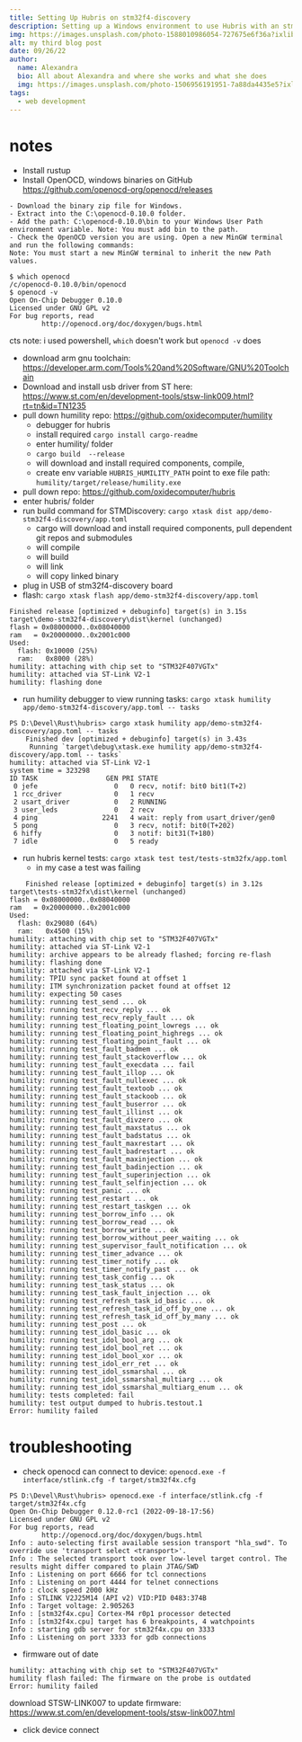 ```yaml
---
title: Setting Up Hubris on stm32f4-discovery
description: Setting up a Windows environment to use Hubris with an stm32f4-discovery board.
img: https://images.unsplash.com/photo-1588010986054-727675e6f36a?ixlib=rb-1.2.1&ixid=eyJhcHBfaWQiOjEyMDd9&auto=format&fit=crop&w=800&q=60
alt: my third blog post
date: 09/26/22
author: 
  name: Alexandra
  bio: All about Alexandra and where she works and what she does
  img: https://images.unsplash.com/photo-1506956191951-7a88da4435e5?ixlib=rb-1.2.1&ixid=eyJhcHBfaWQiOjEyMDd9&auto=format&fit=crop&w=800&q=60
tags: 
  - web development
---
```



# notes

- Install rustup
- Install OpenOCD, windows binaries on GitHub https://github.com/openocd-org/openocd/releases
```
- Download the binary zip file for Windows.
- Extract into the C:\openocd-0.10.0 folder.
- Add the path: C:\openocd-0.10.0\bin to your Windows User Path environment variable. Note: You must add bin to the path.
- Check the OpenOCD version you are using. Open a new MinGW terminal and run the following commands:
Note: You must start a new MinGW terminal to inherit the new Path values.
```
```
$ which openocd
/c/openocd-0.10.0/bin/openocd
$ openocd -v
Open On-Chip Debugger 0.10.0
Licensed under GNU GPL v2
For bug reports, read
        http://openocd.org/doc/doxygen/bugs.html
```
cts note: i used powershell, `which` doesn't work but `openocd -v` does

- download arm gnu toolchain: https://developer.arm.com/Tools%20and%20Software/GNU%20Toolchain
- Download and install usb driver from ST here: https://www.st.com/en/development-tools/stsw-link009.html?rt=tn&id=TN1235
- pull down humility repo: https://github.com/oxidecomputer/humility
  - debugger for hubris
  - install required `cargo install cargo-readme`
  - enter humility/ folder
  - `cargo build  --release`
  - will download and install required components, compile, 
  - create env variable `HUBRIS_HUMILITY_PATH` point to exe file path: `humility/target/release/humility.exe`
- pull down repo: https://github.com/oxidecomputer/hubris
- enter hubris/ folder
- run build command for STMDiscovery: `cargo xtask dist app/demo-stm32f4-discovery/app.toml`
  - cargo will download and install required components, pull dependent git repos and submodules
  - will compile
  - will build
  - will link
  - will copy linked binary
- plug in USB of stm32f4-discovery board
- flash: `cargo xtask flash app/demo-stm32f4-discovery/app.toml`
```
Finished release [optimized + debuginfo] target(s) in 3.15s
target\demo-stm32f4-discovery\dist\kernel (unchanged)
flash = 0x08000000..0x08040000
ram   = 0x20000000..0x2001c000
Used:
  flash: 0x10000 (25%)
  ram:   0x8000 (28%)
humility: attaching with chip set to "STM32F407VGTx"
humility: attached via ST-Link V2-1
humility: flashing done
```
- run humility debugger to view running tasks: `cargo xtask humility app/demo-stm32f4-discovery/app.toml -- tasks`
```
PS D:\Devel\Rust\hubris> cargo xtask humility app/demo-stm32f4-discovery/app.toml -- tasks
    Finished dev [optimized + debuginfo] target(s) in 3.43s
     Running `target\debug\xtask.exe humility app/demo-stm32f4-discovery/app.toml -- tasks`
humility: attached via ST-Link V2-1
system time = 323298
ID TASK                 GEN PRI STATE
 0 jefe                   0   0 recv, notif: bit0 bit1(T+2)
 1 rcc_driver             0   1 recv
 2 usart_driver           0   2 RUNNING
 3 user_leds              0   2 recv
 4 ping                2241   4 wait: reply from usart_driver/gen0
 5 pong                   0   3 recv, notif: bit0(T+202)
 6 hiffy                  0   3 notif: bit31(T+180)
 7 idle                   0   5 ready
```
- run hubris kernel tests: `cargo xtask test test/tests-stm32fx/app.toml`
  - in my case a test was failing
```
    Finished release [optimized + debuginfo] target(s) in 3.12s
target\tests-stm32fx\dist\kernel (unchanged)
flash = 0x08000000..0x08040000
ram   = 0x20000000..0x2001c000
Used:
  flash: 0x29080 (64%)
  ram:   0x4500 (15%)
humility: attaching with chip set to "STM32F407VGTx"
humility: attached via ST-Link V2-1
humility: archive appears to be already flashed; forcing re-flash
humility: flashing done
humility: attached via ST-Link V2-1
humility: TPIU sync packet found at offset 1
humility: ITM synchronization packet found at offset 12
humility: expecting 50 cases
humility: running test_send ... ok
humility: running test_recv_reply ... ok
humility: running test_recv_reply_fault ... ok
humility: running test_floating_point_lowregs ... ok
humility: running test_floating_point_highregs ... ok
humility: running test_floating_point_fault ... ok
humility: running test_fault_badmem ... ok
humility: running test_fault_stackoverflow ... ok
humility: running test_fault_execdata ... fail
humility: running test_fault_illop ... ok
humility: running test_fault_nullexec ... ok
humility: running test_fault_textoob ... ok
humility: running test_fault_stackoob ... ok
humility: running test_fault_buserror ... ok
humility: running test_fault_illinst ... ok
humility: running test_fault_divzero ... ok
humility: running test_fault_maxstatus ... ok
humility: running test_fault_badstatus ... ok
humility: running test_fault_maxrestart ... ok
humility: running test_fault_badrestart ... ok
humility: running test_fault_maxinjection ... ok
humility: running test_fault_badinjection ... ok
humility: running test_fault_superinjection ... ok
humility: running test_fault_selfinjection ... ok
humility: running test_panic ... ok
humility: running test_restart ... ok
humility: running test_restart_taskgen ... ok
humility: running test_borrow_info ... ok
humility: running test_borrow_read ... ok
humility: running test_borrow_write ... ok
humility: running test_borrow_without_peer_waiting ... ok
humility: running test_supervisor_fault_notification ... ok
humility: running test_timer_advance ... ok
humility: running test_timer_notify ... ok
humility: running test_timer_notify_past ... ok
humility: running test_task_config ... ok
humility: running test_task_status ... ok
humility: running test_task_fault_injection ... ok
humility: running test_refresh_task_id_basic ... ok
humility: running test_refresh_task_id_off_by_one ... ok
humility: running test_refresh_task_id_off_by_many ... ok
humility: running test_post ... ok
humility: running test_idol_basic ... ok
humility: running test_idol_bool_arg ... ok
humility: running test_idol_bool_ret ... ok
humility: running test_idol_bool_xor ... ok
humility: running test_idol_err_ret ... ok
humility: running test_idol_ssmarshal ... ok
humility: running test_idol_ssmarshal_multiarg ... ok
humility: running test_idol_ssmarshal_multiarg_enum ... ok
humility: tests completed: fail
humility: test output dumped to hubris.testout.1
Error: humility failed
```



# troubleshooting
- check openocd can connect to device: `openocd.exe -f interface/stlink.cfg -f target/stm32f4x.cfg`
```
PS D:\Devel\Rust\hubris> openocd.exe -f interface/stlink.cfg -f target/stm32f4x.cfg
Open On-Chip Debugger 0.12.0-rc1 (2022-09-18-17:56)
Licensed under GNU GPL v2
For bug reports, read
        http://openocd.org/doc/doxygen/bugs.html
Info : auto-selecting first available session transport "hla_swd". To override use 'transport select <transport>'.
Info : The selected transport took over low-level target control. The results might differ compared to plain JTAG/SWD
Info : Listening on port 6666 for tcl connections
Info : Listening on port 4444 for telnet connections
Info : clock speed 2000 kHz
Info : STLINK V2J25M14 (API v2) VID:PID 0483:374B
Info : Target voltage: 2.905263
Info : [stm32f4x.cpu] Cortex-M4 r0p1 processor detected
Info : [stm32f4x.cpu] target has 6 breakpoints, 4 watchpoints
Info : starting gdb server for stm32f4x.cpu on 3333
Info : Listening on port 3333 for gdb connections
```
- firmware out of date
```
humility: attaching with chip set to "STM32F407VGTx"
humility flash failed: The firmware on the probe is outdated
Error: humility failed
```
download STSW-LINK007 to update firmware: https://www.st.com/en/development-tools/stsw-link007.html
 - click device connect
